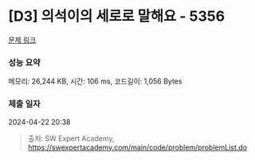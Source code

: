 # [D3] 의석이의 세로로 말해요 - 5356 

[문제 링크](https://swexpertacademy.com/main/code/problem/problemDetail.do?contestProbId=AWVWgkP6sQ0DFAUO) 

### 성능 요약

메모리: 26,244 KB, 시간: 106 ms, 코드길이: 1,056 Bytes

### 제출 일자

2024-04-22 20:38



> 출처: SW Expert Academy, https://swexpertacademy.com/main/code/problem/problemList.do